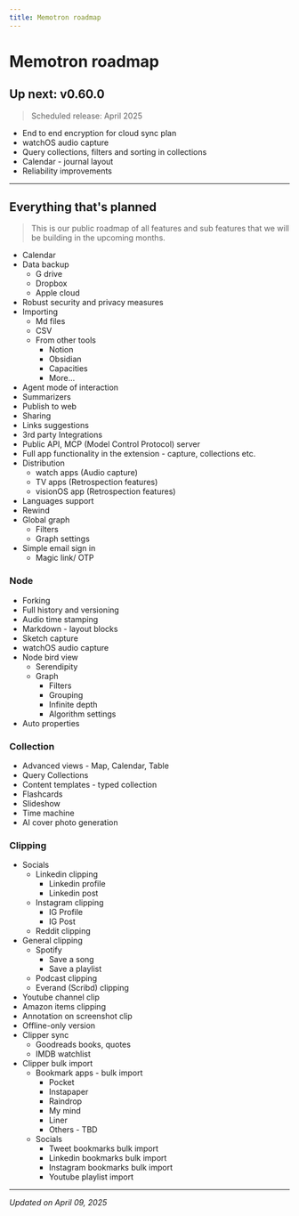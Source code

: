 ```yaml
---
title: Memotron roadmap
---
```

# Memotron roadmap

## Up next: v0.60.0
> Scheduled release: April 2025

* End to end encryption for cloud sync plan
* watchOS audio capture
* Query collections, filters and sorting in collections
* Calendar - journal layout
* Reliability improvements
  
---
## Everything that's planned

> This is our public roadmap of all features and sub features that we will be building in the upcoming months.

- Calendar
- Data backup
  - G drive
  - Dropbox
  - Apple cloud
- Robust security and privacy measures
- Importing
  - Md files
  - CSV
  - From other tools
    - Notion
    - Obsidian
    - Capacities
    - More...
- Agent mode of interaction
- Summarizers
- Publish to web
- Sharing
- Links suggestions
- 3rd party Integrations
- Public API, MCP (Model Control Protocol) server
- Full app functionality in the extension - capture, collections etc.
- Distribution
  - watch apps (Audio capture)
  - TV apps (Retrospection features)
  - visionOS app (Retrospection features)
- Languages support
- Rewind
- Global graph
    - Filters
    - Graph settings
- Simple email sign in
  - Magic link/ OTP


### Node
- Forking
- Full history and versioning
- Audio time stamping
- Markdown - layout blocks
- Sketch capture
- watchOS audio capture
- Node bird view
    - Serendipity
    - Graph
        - Filters
        - Grouping
        - Infinite depth
        - Algorithm settings
- Auto properties


### Collection
- Advanced views - Map, Calendar, Table
- Query Collections
- Content templates - typed collection
- Flashcards
- Slideshow
- Time machine
- AI cover photo generation


### Clipping
- Socials
    - Linkedin clipping
        - Linkedin profile
        - Linkedin post
    - Instagram clipping
        - IG Profile
        - IG Post
    - Reddit clipping
- General clipping
    - Spotify
        - Save a song
        - Save a playlist
    - Podcast clipping
    - Everand (Scribd) clipping
- Youtube channel clip
- Amazon items clipping
- Annotation on screenshot clip
- Offline-only version
- Clipper sync
    - Goodreads books, quotes
    - IMDB watchlist
- Clipper bulk import
    - Bookmark apps - bulk import
        - Pocket
        - Instapaper
        - Raindrop
        - My mind
        - Liner
        - Others - TBD
    - Socials
        - Tweet bookmarks bulk import
        - Linkedin bookmarks bulk import
        - Instagram bookmarks bulk import
        - Youtube playlist import

---
*Updated on April 09, 2025*
